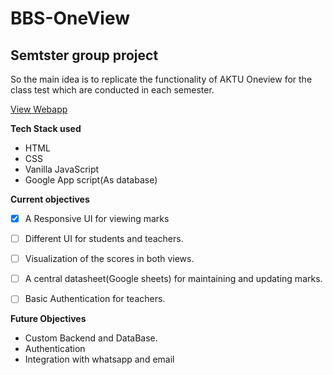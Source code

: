 # BBS-OneView
Semtster group project
---
So the main idea is to replicate the functionality of AKTU Oneview for the class test which are conducted in each semester.

[View Webapp](https://bbs-oneview.netlify.app)

**Tech Stack used**
- HTML
- CSS
- Vanilla JavaScript
- Google App script(As database)

**Current objectives** 

- [x] A Responsive UI for viewing marks
- [ ] Different UI for students and teachers.
- [ ] Visualization of the scores in both views.
- [ ] A central datasheet(Google sheets) for maintaining and updating marks.
- [ ] Basic Authentication for teachers.



**Future Objectives**
- Custom Backend and DataBase.
- Authentication
- Integration with whatsapp and email
